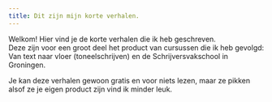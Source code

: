```yaml
---
title: Dit zijn mijn korte verhalen.
---
```


Welkom! Hier vind je de korte verhalen die ik heb geschreven.  
Deze zijn voor een groot deel het product van cursussen die ik heb gevolgd: 
Van text naar vloer (toneelschrijven) en de Schrijversvakschool in Groningen.

Je kan deze verhalen gewoon gratis en voor niets lezen, maar ze pikken alsof ze je eigen product zijn vind ik minder leuk.

